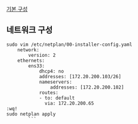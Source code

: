 [기본 구성](default-setting.md)

## 네트워크 구성

```shell
sudo vim /etc/netplan/00-installer-config.yaml
	network:
		version: 2
	ethernets:
		ens33:
			dhcp4: no
			addresses: [172.20.200.103/26]
			nameservers:
				addresses: [172.20.200.102]
			routes:
			- to: default
			  via: 172.20.200.65
:wq!
sudo netplan apply
		```
